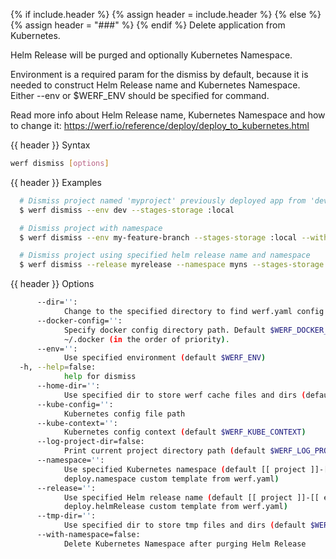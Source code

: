 {% if include.header %}
{% assign header = include.header %}
{% else %}
{% assign header = "###" %}
{% endif %}
Delete application from Kubernetes.

Helm Release will be purged and optionally Kubernetes Namespace.

Environment is a required param for the dismiss by default, because it is needed to construct Helm 
Release name and Kubernetes Namespace. Either --env or $WERF_ENV should be specified for command.

Read more info about Helm Release name, Kubernetes Namespace and how to change it: 
https://werf.io/reference/deploy/deploy_to_kubernetes.html

{{ header }} Syntax

```bash
werf dismiss [options]
```

{{ header }} Examples

```bash
  # Dismiss project named 'myproject' previously deployed app from 'dev' environment; helm release name and namespace will be named as 'myproject-dev'
  $ werf dismiss --env dev --stages-storage :local

  # Dismiss project with namespace
  $ werf dismiss --env my-feature-branch --stages-storage :local --with-namespace

  # Dismiss project using specified helm release name and namespace
  $ werf dismiss --release myrelease --namespace myns --stages-storage :local
```

{{ header }} Options

```bash
      --dir='':
            Change to the specified directory to find werf.yaml config
      --docker-config='':
            Specify docker config directory path. Default $WERF_DOCKER_CONFIG or $DOCKER_CONFIG or 
            ~/.docker (in the order of priority).
      --env='':
            Use specified environment (default $WERF_ENV)
  -h, --help=false:
            help for dismiss
      --home-dir='':
            Use specified dir to store werf cache files and dirs (default $WERF_HOME or ~/.werf)
      --kube-config='':
            Kubernetes config file path
      --kube-context='':
            Kubernetes config context (default $WERF_KUBE_CONTEXT)
      --log-project-dir=false:
            Print current project directory path (default $WERF_LOG_PROJECT_DIR)
      --namespace='':
            Use specified Kubernetes namespace (default [[ project ]]-[[ env ]] template or 
            deploy.namespace custom template from werf.yaml)
      --release='':
            Use specified Helm release name (default [[ project ]]-[[ env ]] template or 
            deploy.helmRelease custom template from werf.yaml)
      --tmp-dir='':
            Use specified dir to store tmp files and dirs (default $WERF_TMP_DIR or system tmp dir)
      --with-namespace=false:
            Delete Kubernetes Namespace after purging Helm Release
```

